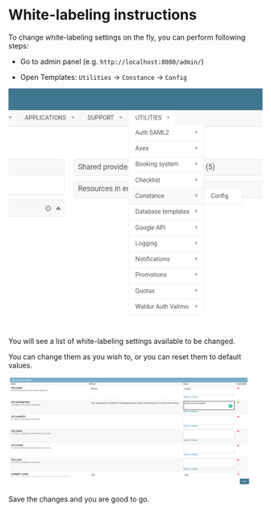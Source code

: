 # White-labeling instructions

To change white-labeling settings on the fly, you can perform following steps:

* Go to admin panel (e.g. `http://localhost:8080/admin/`)

* Open Templates: `Utilities` -> `Constance` -> `Config`

![img.png](../assets/constance_config.png)

You will see a list of white-labeling settings available to be changed.

You can change them as you wish to, or you can reset them to default values.

![img.png](../assets/constance_settings.png)

Save the changes and you are good to go.